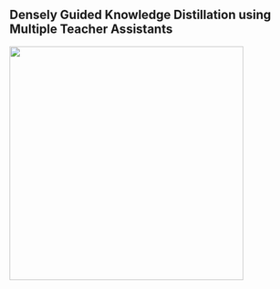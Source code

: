 ## Densely Guided Knowledge Distillation using Multiple Teacher Assistants

<img width="410" align="center" src="https://user-images.githubusercontent.com/26168716/126858908-1b320cb4-9d33-49b2-b0f3-56e052277fa5.png">

